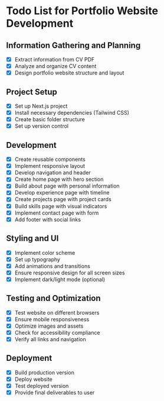 # Todo List for Portfolio Website Development

## Information Gathering and Planning
- [x] Extract information from CV PDF
- [x] Analyze and organize CV content
- [x] Design portfolio website structure and layout

## Project Setup
- [x] Set up Next.js project
- [x] Install necessary dependencies (Tailwind CSS)
- [x] Create basic folder structure
- [x] Set up version control

## Development
- [x] Create reusable components
- [x] Implement responsive layout
- [x] Develop navigation and header
- [x] Create home page with hero section
- [x] Build about page with personal information
- [x] Develop experience page with timeline
- [x] Create projects page with project cards
- [x] Build skills page with visual indicators
- [x] Implement contact page with form
- [x] Add footer with social links

## Styling and UI
- [x] Implement color scheme
- [x] Set up typography
- [x] Add animations and transitions
- [x] Ensure responsive design for all screen sizes
- [x] Implement dark/light mode (optional)

## Testing and Optimization
- [x] Test website on different browsers
- [x] Ensure mobile responsiveness
- [x] Optimize images and assets
- [x] Check for accessibility compliance
- [x] Verify all links and navigation

## Deployment
- [x] Build production version
- [x] Deploy website
- [x] Test deployed version
- [x] Provide final deliverables to user
